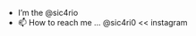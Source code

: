 - I’m the @sic4rio
- 📫 How to reach me ... @sic4ri0 << instagram 

<!---
sic4rio/sic4rio is a ✨ special ✨ repository because its `README.md` (this file) appears on your GitHub profile.
You can click the Preview link to take a look at your changes.
--->
